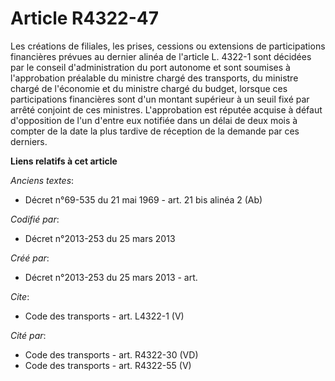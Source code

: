 # Article R4322-47

Les créations de filiales, les prises, cessions ou extensions de participations financières prévues au dernier alinéa de
l'article L. 4322-1 sont décidées par le conseil d'administration du port autonome et sont soumises à l'approbation préalable
du ministre chargé des transports, du ministre chargé de l'économie et du ministre chargé du budget, lorsque ces
participations financières sont d'un montant supérieur à un seuil fixé par arrêté conjoint de ces ministres. L'approbation
est réputée acquise à défaut d'opposition de l'un d'entre eux notifiée dans un délai de deux mois à compter de la date la
plus tardive de réception de la demande par ces derniers.

**Liens relatifs à cet article**

_Anciens textes_:

  - Décret n°69-535 du 21 mai 1969 - art. 21 bis alinéa 2 (Ab)

_Codifié par_:

  - Décret n°2013-253 du 25 mars 2013

_Créé par_:

  - Décret n°2013-253 du 25 mars 2013 - art.

_Cite_:

  - Code des transports - art. L4322-1 (V)

_Cité par_:

  - Code des transports - art. R4322-30 (VD)
  - Code des transports - art. R4322-55 (V)
